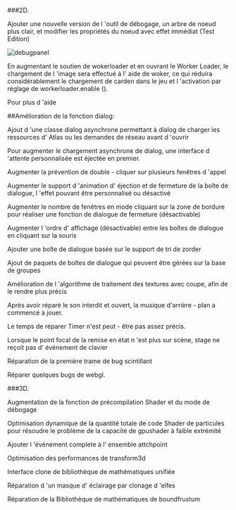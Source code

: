 ###2D.

Ajouter une nouvelle version de l 'outil de débogage, un arbre de noeud plus clair, et modifier les propriétés du noeud avec effet immédiat (Test Edition)

![debugpanel](imgs/debugpanel.jpg)

En augmentant le soutien de wokerloader et en ouvrant le Worker Loader, le chargement de l 'image sera effectué à l' aide de woker, ce qui réduira considérablement le chargement de carden dans le jeu et l 'activation par réglage de workerloader.enable ().

Pour plus d 'aide

##Amélioration de la fonction dialog:

Ajout d 'une classe dialog asynchrone permettant à dialog de charger les ressources d' Atlas ou les demandes de réseau avant d 'ouvrir

Pour augmenter le chargement asynchrone de dialog, une interface d 'attente personnalisée est éjectée en premier.

Augmenter la prévention de double - cliquer sur plusieurs fenêtres d 'appel

Augmenter le support d 'animation d' éjection et de fermeture de la boîte de dialogue, l 'effet pouvant être personnalisé ou désactivé

Augmenter le nombre de fenêtres en mode cliquant sur la zone de bordure pour réaliser une fonction de dialogue de fermeture (désactivable)

Augmenter l 'ordre d' affichage (désactivable) entre les boîtes de dialogue en cliquant sur la souris

Ajouter une boîte de dialogue basée sur le support de tri de zorder

Ajout de paquets de boîtes de dialogue qui peuvent être gérées sur la base de groupes

Amélioration de l 'algorithme de traitement des textures avec coupe, afin de le rendre plus précis

Après avoir réparé le son interdit et ouvert, la musique d'arrière - plan a commencé à jouer.

Le temps de réparer Timer n'est peut - être pas assez précis.

Lorsque le point focal de la remise en état n 'est plus sur scène, stage ne reçoit pas d' événement de clavier

Réparation de la première trame de bug scintillant

Réparer quelques bugs de webgl.

###3D.

Augmentation de la fonction de précompilation Shader et du mode de débogage

Optimisation dynamique de la quantité totale de code Shader de particules pour résoudre le problème de la capacité de gpushader à faible extrémité

Ajouter l 'événement complete à l' ensemble attchpoint

Optimisation des performances de transform3d

Interface clone de bibliothèque de mathématiques unifiée

Réparation d 'un masque d' éclairage par clonage d 'elfes

Réparation de la Bibliothèque de mathématiques de boundfrustum